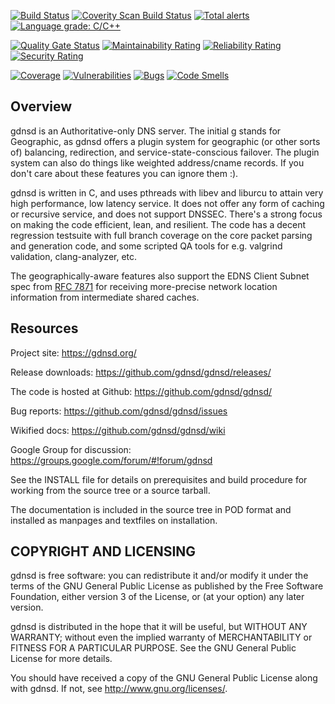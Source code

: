 [![Build Status](https://travis-ci.com/gdnsd/gdnsd.svg?branch=master)](https://travis-ci.com/github/gdnsd/gdnsd)
[![Coverity Scan Build Status](https://scan.coverity.com/projects/760/badge.svg)](https://scan.coverity.com/projects/760)
[![Total alerts](https://img.shields.io/lgtm/alerts/g/gdnsd/gdnsd.svg?logo=lgtm&logoWidth=18)](https://lgtm.com/projects/g/gdnsd/gdnsd/alerts/)
[![Language grade: C/C++](https://img.shields.io/lgtm/grade/cpp/g/gdnsd/gdnsd.svg?logo=lgtm&logoWidth=18)](https://lgtm.com/projects/g/gdnsd/gdnsd/context:cpp)

[![Quality Gate Status](https://sonarcloud.io/api/project_badges/measure?project=gdnsd_gdnsd&metric=alert_status)](https://sonarcloud.io/dashboard?id=gdnsd_gdnsd)
[![Maintainability Rating](https://sonarcloud.io/api/project_badges/measure?project=gdnsd_gdnsd&metric=sqale_rating)](https://sonarcloud.io/dashboard?id=gdnsd_gdnsd)
[![Reliability Rating](https://sonarcloud.io/api/project_badges/measure?project=gdnsd_gdnsd&metric=reliability_rating)](https://sonarcloud.io/dashboard?id=gdnsd_gdnsd)
[![Security Rating](https://sonarcloud.io/api/project_badges/measure?project=gdnsd_gdnsd&metric=security_rating)](https://sonarcloud.io/dashboard?id=gdnsd_gdnsd)

[![Coverage](https://sonarcloud.io/api/project_badges/measure?project=gdnsd_gdnsd&metric=coverage)](https://sonarcloud.io/dashboard?id=gdnsd_gdnsd)
[![Vulnerabilities](https://sonarcloud.io/api/project_badges/measure?project=gdnsd_gdnsd&metric=vulnerabilities)](https://sonarcloud.io/dashboard?id=gdnsd_gdnsd)
[![Bugs](https://sonarcloud.io/api/project_badges/measure?project=gdnsd_gdnsd&metric=bugs)](https://sonarcloud.io/dashboard?id=gdnsd_gdnsd)
[![Code Smells](https://sonarcloud.io/api/project_badges/measure?project=gdnsd_gdnsd&metric=code_smells)](https://sonarcloud.io/dashboard?id=gdnsd_gdnsd)

## Overview

gdnsd is an Authoritative-only DNS server. The initial g stands for Geographic, as gdnsd offers a plugin system for geographic (or other sorts of) balancing, redirection, and service-state-conscious failover. The plugin system can also do things like weighted address/cname records.  If you don't care about these features you can ignore them :).

gdnsd is written in C, and uses pthreads with libev and liburcu to attain very high performance, low latency service. It does not offer any form of caching or recursive service, and does not support DNSSEC.  There's a strong focus on making the code efficient, lean, and resilient.  The code has a decent regression testsuite with full branch coverage on the core packet parsing and generation code, and some scripted QA tools for e.g. valgrind validation, clang-analyzer, etc.

The geographically-aware features also support the EDNS Client Subnet spec from [RFC 7871](https://tools.ietf.org/html/rfc7871) for receiving more-precise network location information from intermediate shared caches.

## Resources

Project site: https://gdnsd.org/

Release downloads: https://github.com/gdnsd/gdnsd/releases/

The code is hosted at Github: https://github.com/gdnsd/gdnsd/

Bug reports: https://github.com/gdnsd/gdnsd/issues

Wikified docs: https://github.com/gdnsd/gdnsd/wiki

Google Group for discussion: https://groups.google.com/forum/#!forum/gdnsd

See the INSTALL file for details on prerequisites and build procedure
for working from the source tree or a source tarball.

The documentation is included in the source tree in POD format
and installed as manpages and textfiles on installation.

## COPYRIGHT AND LICENSING

gdnsd is free software: you can redistribute it and/or modify
it under the terms of the GNU General Public License as published by
the Free Software Foundation, either version 3 of the License, or
(at your option) any later version.

gdnsd is distributed in the hope that it will be useful,
but WITHOUT ANY WARRANTY; without even the implied warranty of
MERCHANTABILITY or FITNESS FOR A PARTICULAR PURPOSE.  See the
GNU General Public License for more details.

You should have received a copy of the GNU General Public License
along with gdnsd.  If not, see <http://www.gnu.org/licenses/>.
